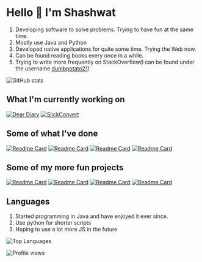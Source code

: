 # Hello 👋 I'm Shashwat

1. Developing software to solve problems. Trying to have fun at the same time. 
2. Mostly use Java and Python 
3. Developed native applications for quite some time. Trying the Web now.
4. Can be found reading books every once in a while. 
5. Trying to write more frequently on StackOverflow(I can be found under the username [dumbpotato21](https://stackoverflow.com/users/5055190/dumbpotato21))

![GitHub stats](https://github-readme-stats.vercel.app/api?username=TheTrio&show_icons=true&count_private=tru&theme=dark) 

## What I'm currently working on

[![Dear Diary](https://github-readme-stats.vercel.app/api/pin/?username=TheTrio&repo=DearDiary&theme=nightowl)](https://github.com/TheTrio/DearDiary)
[![SlickConvert](https://github-readme-stats.vercel.app/api/pin/?username=TheTrio&repo=SlickConvert&theme=nightowl)](https://github.com/TheTrio/SlickConvert)

## Some of what I've done

[![Readme Card](https://github-readme-stats.vercel.app/api/pin/?username=TheTrio&repo=Discord_Find_Occurrences&theme=nightowl)](https://github.com/TheTrio/Discord_Find_Occurrences)
[![Readme Card](https://github-readme-stats.vercel.app/api/pin/?username=TheTrio&repo=SlickPad&theme=nightowl)](https://github.com/TheTrio/SlickPad)
[![Readme Card](https://github-readme-stats.vercel.app/api/pin/?username=TheTrio&repo=SlickCalculate&theme=nightowl)](https://github.com/TheTrio/SlickCalculate)
[![Readme Card](https://github-readme-stats.vercel.app/api/pin/?username=TheTrio&repo=Covid19-India-Telegram-Bot&theme=nightowl)](https://github.com/TheTrio/Covid19-India-Telegram-Bot)

## Some of my more fun projects

[![Readme Card](https://github-readme-stats.vercel.app/api/pin/?username=TheTrio&repo=HackerView&theme=nightowl)](https://github.com/TheTrio/HackerView)
[![Readme Card](https://github-readme-stats.vercel.app/api/pin/?username=TheTrio&repo=TypingTest&theme=nightowl)](https://github.com/TheTrio/TypingTest)
[![Readme Card](https://github-readme-stats.vercel.app/api/pin/?username=TheTrio&repo=Chrome-Dinosaur-Game&theme=nightowl)](https://github.com/TheTrio/Chrome-Dinosaur-Game)
[![Readme Card](https://github-readme-stats.vercel.app/api/pin/?username=TheTrio&repo=Horizon&theme=nightowl)](https://github.com/TheTrio/Horizon)

## Languages

1. Started programming in Java and have enjoyed it ever since.
2. Use python for shorter scripts
3. Hoping to use a lot more JS in the future

![Top Languages](https://github-readme-stats.vercel.app/api/top-langs/?username=TheTrio&theme=nightowl)

![Profile views](https://gpvc.arturio.dev/TheTrio)
